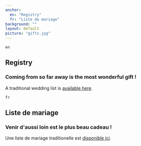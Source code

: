 ```yaml
---
anchor:
  en: "Registry"
  fr: "Liste de mariage"
background: ""
layout: default
picture: "gifts.jpg"
---
```

`en`

## Registry

### Coming from so far away is the most wonderful gift !

A traditional wedding list is [available here](www.google.com).



`fr`

## Liste de mariage

### Venir d'aussi loin est le plus beau cadeau !

Une liste de mariage traditionelle est [disponible ici](www.google.com).
